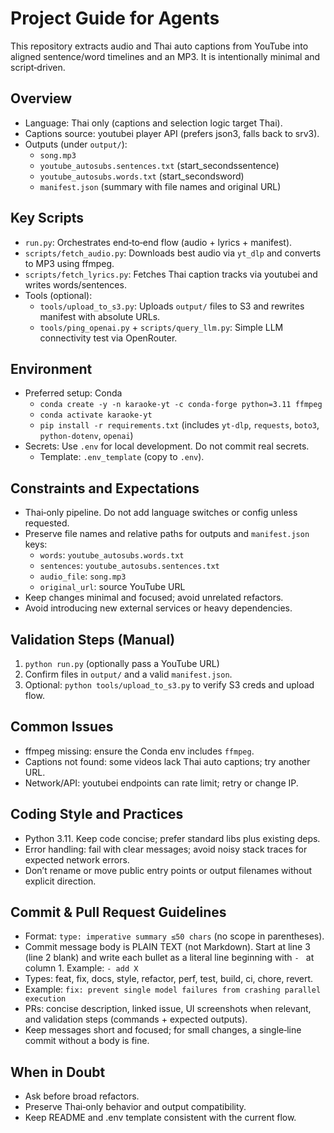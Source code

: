 # Project Guide for Agents

This repository extracts audio and Thai auto captions from YouTube into aligned sentence/word timelines and an MP3. It is intentionally minimal and script‑driven.

## Overview
- Language: Thai only (captions and selection logic target Thai).
- Captions source: youtubei player API (prefers json3, falls back to srv3).
- Outputs (under `output/`):
  - `song.mp3`
  - `youtube_autosubs.sentences.txt` (start_seconds<TAB>sentence)
  - `youtube_autosubs.words.txt` (start_seconds<TAB>word)
  - `manifest.json` (summary with file names and original URL)

## Key Scripts
- `run.py`: Orchestrates end‑to‑end flow (audio + lyrics + manifest).
- `scripts/fetch_audio.py`: Downloads best audio via `yt_dlp` and converts to MP3 using ffmpeg.
- `scripts/fetch_lyrics.py`: Fetches Thai caption tracks via youtubei and writes words/sentences.
- Tools (optional):
  - `tools/upload_to_s3.py`: Uploads `output/` files to S3 and rewrites manifest with absolute URLs.
  - `tools/ping_openai.py` + `scripts/query_llm.py`: Simple LLM connectivity test via OpenRouter.

## Environment
- Preferred setup: Conda
  - `conda create -y -n karaoke-yt -c conda-forge python=3.11 ffmpeg`
  - `conda activate karaoke-yt`
  - `pip install -r requirements.txt` (includes `yt-dlp`, `requests`, `boto3`, `python-dotenv`, `openai`)
- Secrets: Use `.env` for local development. Do not commit real secrets.
  - Template: `.env_template` (copy to `.env`).

## Constraints and Expectations
- Thai‑only pipeline. Do not add language switches or config unless requested.
- Preserve file names and relative paths for outputs and `manifest.json` keys:
  - `words`: `youtube_autosubs.words.txt`
  - `sentences`: `youtube_autosubs.sentences.txt`
  - `audio_file`: `song.mp3`
  - `original_url`: source YouTube URL
- Keep changes minimal and focused; avoid unrelated refactors.
- Avoid introducing new external services or heavy dependencies.

## Validation Steps (Manual)
1) `python run.py` (optionally pass a YouTube URL) 
2) Confirm files in `output/` and a valid `manifest.json`.
3) Optional: `python tools/upload_to_s3.py` to verify S3 creds and upload flow.

## Common Issues
- ffmpeg missing: ensure the Conda env includes `ffmpeg`.
- Captions not found: some videos lack Thai auto captions; try another URL.
- Network/API: youtubei endpoints can rate limit; retry or change IP.

## Coding Style and Practices
- Python 3.11. Keep code concise; prefer standard libs plus existing deps.
- Error handling: fail with clear messages; avoid noisy stack traces for expected network errors.
- Don’t rename or move public entry points or output filenames without explicit direction.

## Commit & Pull Request Guidelines
- Format: `type: imperative summary ≤50 chars` (no scope in parentheses).
- Commit message body is PLAIN TEXT (not Markdown). Start at line 3 (line 2 blank) and write each bullet as a literal line beginning with `- ` at column 1. Example: `- add X`
- Types: feat, fix, docs, style, refactor, perf, test, build, ci, chore, revert.
- Example: `fix: prevent single model failures from crashing parallel execution`
- PRs: concise description, linked issue, UI screenshots when relevant, and validation steps (commands + expected outputs).
- Keep messages short and focused; for small changes, a single‑line commit without a body is fine.

## When in Doubt
- Ask before broad refactors.
- Preserve Thai‑only behavior and output compatibility.
- Keep README and .env template consistent with the current flow.

